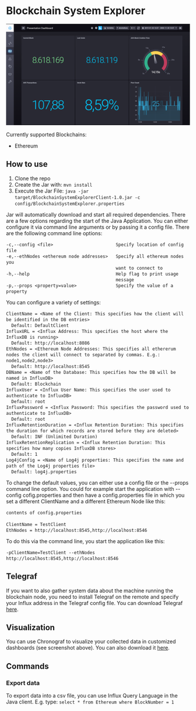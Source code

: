# Blockchain System Explorer
![BlockchainSystemExplorer Screenshot](blockchainSystemExplorer.png?raw=true "Title")

Currently supported Blockchains:
  - Ethereum

## How to use
1. Clone the repo
2. Create the Jar with: ```mvn install```
3. Execute the Jar File: ```java -jar target/BlockchainSystemExplorerClient-1.0.jar -c config/BlockchainSystemExplorer.properties```

Jar will automatically download and start all required dependencies. There are a few options regarding the start of the Java Application. You can either configure it via command line arguments or by passing it a config file. There are the following command line options:
```
-c,--config <file>                        Specify location of config file
-e,--ethNodes <ethereum node addresses>   Specify all ethereum nodes you
                                          want to connect to
-h,--help                                 Help flag to print usage
                                          message
-p,--props <property=value>               Specify the value of a property
```
  
You can configure a variety of settings:
```
ClientName = <Name of the Client: This specifies how the client will be identified in the DB entries> 
  Default: DefaultClient
InfluxURL = <Influx Address: This specifies the host where the InfluxDB is running> 
  Default: http://localhost:8086
EthNodes = <Ethereum Node Addresses: This specifies all ethererum nodes the client will connect to separated by commas. E.g.: node1,node2,node3> 
  Default: http://localhost:8545
DBName = <Name of the Database: This specifies how the DB will be named in InfluxDB> 
  Default: Blockchain
InfluxUser = <Influx User Name: This specifies the user used to authenticate to InfluxDB> 
  Default: root
InfluxPassword = <Influx Password: This specifies the password used to authenticate to InfluxDB> 
  Default: root
InfluxRetentionDuration = <Influx Retention Duration: This specifies the duration for which records are stored before they are deleted> 
  Default: INF (Unlimited Duration) 
InfluxRetentionReplication = <Influx Retention Duration: This specifies how many copies InfluxDB stores> 
  Default: 1
Log4jConfig = <Name of Log4j properties: This specifies the name and path of the Log4j properties file> 
  Default: log4j.properties
```
   
To change the default values, you can either use a config file or the --props command line option. You could for example start the application with --config cofig.properties and then have a config.properties file in which you set a different ClientName and a different Ethereum Node like this:
```
contents of config.properties
   
ClientName = TestClient
EthNodes = http://localhost:8545,http://localhost:8546
```
To do this via the command line, you start the application like this:
```
-pClientName=TestClient --ethNodes http://localhost:8545,http://localhost:8546
```

## Telegraf
If you want to also gather system data about the machine running the blockchain node, you need to install Telegraf on the remote and specify your Influx address in the Telegraf config file. You can download Telegraf [here](https://portal.influxdata.com/downloads/).

## Visualization
You can use Chronograf to visualize your collected data in customized dashboards (see screenshot above). You can also download it [here](https://portal.influxdata.com/downloads/).
  
## Commands  
  ### Export data
  To export data into a csv file, you can use Influx Query Language in the Java client. E.g. type: 
   ```select * from Ethereum where BlockNumber = 1 ```
